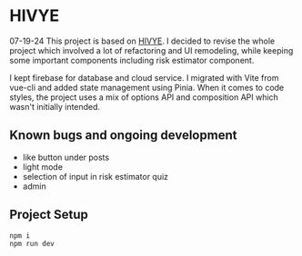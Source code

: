 # HIVYE 
07-19-24
This project is based on [HIVYE](https://github.com/AaronVillano/Mobile_Application.git).  I decided to revise the whole project which involved a lot of refactoring and UI remodeling, while keeping some important components including risk estimator component. 

I kept firebase for database and cloud service. I migrated with Vite from vue-cli and added state management using Pinia. When it comes to code styles, the project uses a mix of options API and composition API which wasn't initially intended.

## Known bugs and ongoing development
- like button under posts
- light mode
- selection of input in risk estimator quiz
- admin

## Project Setup
```
npm i
npm run dev
```

